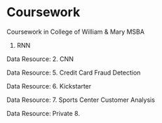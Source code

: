# Coursework
Coursework in College of William &amp; Mary MSBA

1. RNN

Data Resource:
2. CNN

Data Resource:
5. Credit Card Fraud Detection

Data Resource:
6. Kickstarter

Data Resource:
7. Sports Center Customer Analysis

Data Resource: Private
8. 
